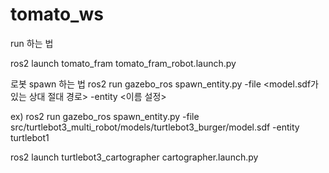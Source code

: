 # tomato_ws

run 하는 법

ros2 launch tomato_fram tomato_fram_robot.launch.py

로봇 spawn 하는 법
ros2 run gazebo_ros spawn_entity.py -file <model.sdf가 있는 상대 절대 경로> -entity <이름 설정>

ex) ros2 run gazebo_ros spawn_entity.py -file src/turtlebot3_multi_robot/models/turtlebot3_burger/model.sdf -entity turtlebot1


ros2 launch turtlebot3_cartographer cartographer.launch.py

